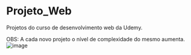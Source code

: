 # Projeto_Web
Projetos do curso de desenvolvimento web da Udemy.
  
  
  OBS: A cada novo projeto o nível de complexidade  do mesmo aumenta.
![image](https://user-images.githubusercontent.com/69876702/110713010-f4390600-81df-11eb-9457-36898ff3d44b.png)
